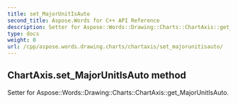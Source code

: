 ```yaml
---
title: set_MajorUnitIsAuto
second_title: Aspose.Words for C++ API Reference
description: Setter for Aspose::Words::Drawing::Charts::ChartAxis::get_MajorUnitIsAuto. 
type: docs
weight: 0
url: /cpp/aspose.words.drawing.charts/chartaxis/set_majorunitisauto/
---
```

## ChartAxis.set_MajorUnitIsAuto method


Setter for Aspose::Words::Drawing::Charts::ChartAxis::get_MajorUnitIsAuto. 

